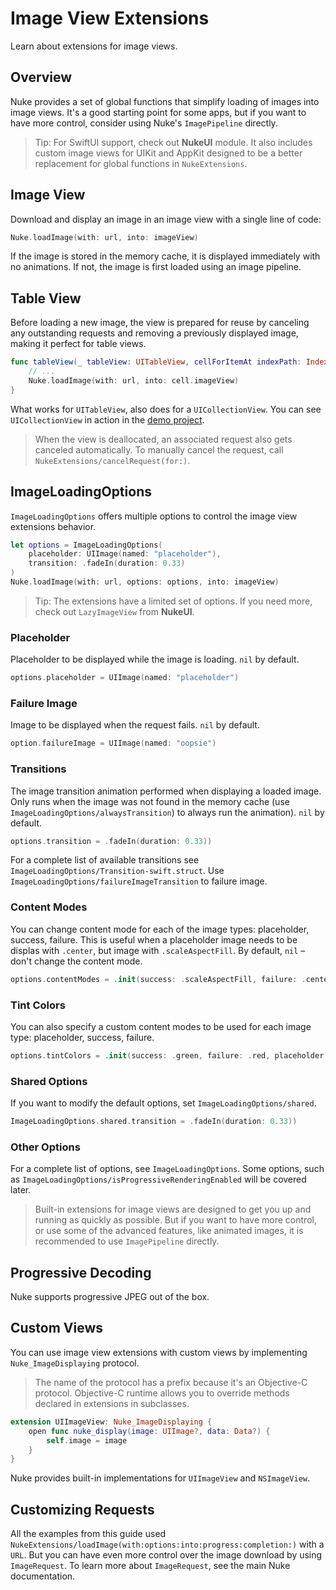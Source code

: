 # Image View Extensions

Learn about extensions for image views.

## Overview

Nuke provides a set of global functions that simplify loading of images into image views. It's a good starting point for some apps, but if you want to have more control, consider using Nuke's `ImagePipeline` directly.

> Tip: For SwiftUI support, check out **NukeUI** module. It also includes custom image views for UIKit and AppKit designed to be a better replacement for global functions in `NukeExtensions`.

## Image View

Download and display an image in an image view with a single line of code:

```swift
Nuke.loadImage(with: url, into: imageView)
```

If the image is stored in the memory cache, it is displayed immediately with no animations. If not, the image is first loaded using an image pipeline.

## Table View

Before loading a new image, the view is prepared for reuse by canceling any outstanding requests and removing a previously displayed image, making it perfect for table views.

```swift
func tableView(_ tableView: UITableView, cellForItemAt indexPath: IndexPaths) -> UITableViewCell {
    // ...
    Nuke.loadImage(with: url, into: cell.imageView)
}
```

What works for `UITableView`, also does for a `UICollectionView`. You can see `UICollectionView` in action in the [demo project](https://github.com/kean/NukeDemo).

> When the view is deallocated, an associated request also gets canceled automatically. To manually cancel the request, call ``NukeExtensions/cancelRequest(for:)``.

## ImageLoadingOptions

``ImageLoadingOptions`` offers multiple options to control the image view extensions behavior.

```swift
let options = ImageLoadingOptions(
    placeholder: UIImage(named: "placeholder"),
    transition: .fadeIn(duration: 0.33)
)
Nuke.loadImage(with: url, options: options, into: imageView)
```

> Tip: The extensions have a limited set of options. If you need more, check out `LazyImageView` from **NukeUI**.

### Placeholder

Placeholder to be displayed while the image is loading. `nil` by default.

```swift
options.placeholder = UIImage(named: "placeholder")
```

### Failure Image

Image to be displayed when the request fails. `nil` by default.

```swift
option.failureImage = UIImage(named: "oopsie")
```

### Transitions

The image transition animation performed when displaying a loaded image. Only runs when the image was not found in the memory cache (use ``ImageLoadingOptions/alwaysTransition``) to always run the animation). `nil` by default.

```swift
options.transition = .fadeIn(duration: 0.33))
```

For a complete list of available transitions see ``ImageLoadingOptions/Transition-swift.struct``. Use ``ImageLoadingOptions/failureImageTransition`` to failure image.

### Content Modes

You can change content mode for each of the image types: placeholder, success, failure. This is useful when a placeholder image needs to be displas with `.center`, but image with `.scaleAspectFill`. By default, `nil` – don't change the content mode.

```swift
options.contentModes = .init(success: .scaleAspectFill, failure: .center, placeholder: .center)
```

### Tint Colors

You can also specify a custom content modes to be used for each image type: placeholder, success, failure.

```swift
options.tintColors = .init(success: .green, failure: .red, placeholder: .yellow)
```

### Shared Options

If you want to modify the default options, set ``ImageLoadingOptions/shared``.

```swift
ImageLoadingOptions.shared.transition = .fadeIn(duration: 0.33))
```

### Other Options

For a complete list of options, see ``ImageLoadingOptions``. Some options, such as ``ImageLoadingOptions/isProgressiveRenderingEnabled`` will be covered later.

> Built-in extensions for image views are designed to get you up and running as quickly as possible. But if you want to have more control, or use some of the advanced features, like animated images, it is recommended to use `ImagePipeline` directly.

## Progressive Decoding

Nuke supports progressive JPEG out of the box.

## Custom Views

You can use image view extensions with custom views by implementing ``Nuke_ImageDisplaying`` protocol.

> The name of the protocol has a prefix because it's an Objective-C protocol. Objective-C runtime allows you to override methods declared in extensions in subclasses.

```swift
extension UIImageView: Nuke_ImageDisplaying {
    open func nuke_display(image: UIImage?, data: Data?) {
        self.image = image
    }
}
```

Nuke provides built-in implementations for `UIImageView` and `NSImageView`.

## Customizing Requests

All the examples from this guide used ``NukeExtensions/loadImage(with:options:into:progress:completion:)`` with a `URL`. But you can have even more control over the image download by using `ImageRequest`. To learn more about `ImageRequest`, see the main Nuke documentation.
